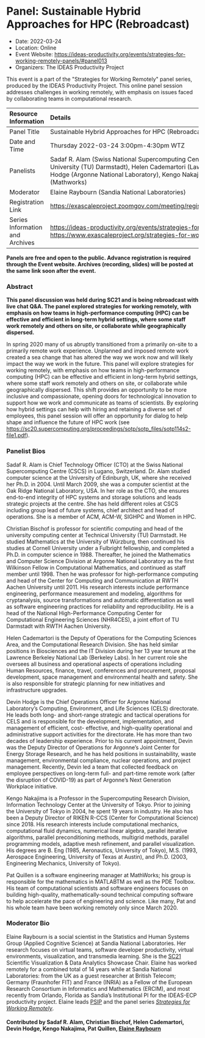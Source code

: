 # Panel: Sustainable Hybrid Approaches for HPC (Rebroadcast)

- Date: 2022-03-24
- Location: Online
- Event Website: https://ideas-productivity.org/events/strategies-for-working-remotely-panels/#panel013
- Organizers: The IDEAS Productivity Project
			   
This event is a part of the "Strategies for Working Remotely" 
panel series, produced by the IDEAS Productivity
Project.
This online panel session addresses challenges in working remotely, with emphasis on issues faced by collaborating teams in computational research.

Resource Information | Details
:--- | :---			   
Panel Title | Sustainable Hybrid Approaches for HPC (Rebroadcast)
Date and Time | Thursday 2022-03-24  3:00pm-4:30pm WTZ 
Panelists | Sadaf R. Alam (Swiss National Supercomputing Centre (CSCS)), Christian Bischof (Technical University (TU) Darmstadt), Helen Cademartori (Lawrence Berkeley National Laboratory), Devin Hodge (Argonne National Laboratory), Kengo Nakajima (University of Tokyo), and Pat Quillen (Mathworks)
Moderator | Elaine Raybourn (Sandia National Laboratories)
Registration Link | 	<https://exascaleproject.zoomgov.com/meeting/register/vJItdeqhrjouGoacS77OEdg1_GN2rogsICc>
Series Information and Archives | <https://ideas-productivity.org/events/strategies-for-working-remotely-panels/> or<br><https://www.exascaleproject.org/strategies-for-working-remotely/>

**Panels are free and open to the public. Advance registration is required through the Event website. Archives (recording, slides) will be posted at the same link soon after the event.**

### Abstract
<p><strong>This panel discussion was held during SC21 and is being rebroadcast with live chat Q&amp;A. The panel explored strategies for working remotely, with emphasis on how teams in high-performance computing (HPC) can be effective and efficient in long-term hybrid settings, where some staff work remotely and others on site, or collaborate while geographically dispersed.</strong></p>

<p>In spring 2020 many of us abruptly transitioned from a primarily on-site to a primarily remote work experience. Unplanned and imposed remote work created a sea change that has altered the way we work now and will likely impact the way we work in the future. This panel will explore strategies for working remotely, with emphasis on how teams in high-performance computing (HPC) can be effective and efficient in long-term hybrid settings, where some staff work remotely and others on site, or collaborate while geographically dispersed. This shift provides an opportunity to be more inclusive and compassionate, opening doors for technological innovation to support how we work and communicate as teams of scientists. By exploring how hybrid settings can help with hiring and retaining a diverse set of employees, this panel session will offer an opportunity for dialog to help shape and influence the future of HPC work (see <a href="https://sc20.supercomputing.org/proceedings/sotp/sotp_files/sotp114s2-file1.pdf">https://sc20.supercomputing.org/proceedings/sotp/sotp_files/sotp114s2-file1.pdf</a>).</p>

### Panelist Bios
<p>Sadaf R. Alam is Chief Technology Officer (CTO) at the Swiss National Supercomputing Centre (CSCS) in Lugano, Switzerland. Dr. Alam studied computer science at the University of Edinburgh, UK, where she received her Ph.D. in 2004. Until March 2009, she was a computer scientist at the Oak Ridge National Laboratory, USA. In her role as the CTO, she ensures end-to-end integrity of HPC systems and storage solutions and leads strategic projects at the centre. She has held different roles at CSCS including group lead of future systems, chief architect and head of operations. She is a member of ACM, ACM-W, SIGHPC and Women in HPC.</p>
<p>Christian Bischof is professor for scientific computing and head of the university computing center at Technical University (TU) Darmstadt. He studied Mathematics at the University of Würzburg, then continued his studies at Cornell University under a Fulbright fellowship, and completed a Ph.D. in computer science in 1988. Thereafter, he joined the Mathematics and Computer Science Division at Argonne National Laboratory as the first Wilkinson Fellow in Computational Mathematics, and continued as staff member until 1998. Then he was professor for high-performance computing and head of the Center for Computing and Communication at RWTH Aachen University until 2011. His research interests include performance engineering, performance measurement and modeling, algorithms for cryptanalysis, source transformations and automatic differentiation as well as software engineering practices for reliability and reproducibility. He is a head of the National High-Performance Computing Center for Computational Engineering Sciences (NHR4CES), a joint effort of TU Darmstadt with RWTH Aachen University.</p>
<p>Helen Cademartori is the Deputy of Operations for the Computing
Sciences Area, and the Computational Research Division.  She has held
similar positions in Biosciences and the IT Division during her 13
year tenure at the Lawrence Berkeley National Lab (Berkeley Labs).  In
her current role she oversees all business and operational aspects of
operations including Human Resources, finance, travel, conferences and
procurement, proposal development, space management and environmental
health and safety.  She is also responsible for strategic planning for
new initiatives and infrastructure upgrades.</p>
<p>Devin Hodge is the Chief Operations Officer for Argonne National Laboratory’s Computing, Environment, and Life Sciences (CELS) directorate. He leads both long- and short-range strategic and tactical operations for CELS and is responsible for the development, implementation, and management of efficient, cost- effective, and high-quality operational and administrative support activities for the directorate. He has more than two decades of leadership experience. Prior to his current appointment, Devin was the Deputy Director of Operations for Argonne’s Joint Center for Energy Storage Research, and he has held positions in sustainability, waste management, environmental compliance, nuclear operations, and project management. Recently, Devin led a team that collected feedback on employee perspectives on long-term full- and part-time remote work (after the disruption of COVID-19) as part of Argonne’s Next Generation Workplace initiative.</p>
<p>Kengo Nakajima is a Professor in the Supercomputing Research Division, Information Technology Center at the University of Tokyo. Prior to joining the University of Tokyo in 2004, he spent 19 years in industry. He also has been a Deputy Director of RIKEN R-CCS (Center for Computational Science) since 2018. His research interests include computational mechanics, computational fluid dynamics, numerical linear algebra, parallel iterative algorithms, parallel preconditioning methods, multigrid methods, parallel programming models, adaptive mesh refinement, and parallel visualization. His degrees are B. Eng (1985, Aeronautics, University of Tokyo), M.S. (1993, Aerospace Engineering, University of Texas at Austin), and Ph.D. (2003, Engineering Mechanics, University of Tokyo).</p>
<p>Pat Quillen is a software engineering manager at MathWorks; his group is responsible for the mathematics in MATLABTM as well as the PDE Toolbox. His team of computational scientists and software engineers focuses on building high-quality, mathematically-sound technical computing software to help accelerate the pace of engineering and science. Like many, Pat and his whole team have been working remotely only since March 2020.</p>

<!-- Bio for session 008-creativity
Pat Quillen is a software engineer for Mathworks.
-->
### Moderator Bio
<!-- Bio for panelist 8 -->
<p>Elaine Raybourn is a social scientist in the Statistics and Human Systems Group (Applied Cognitive Science) at Sandia National Laboratories. Her research focuses on virtual teams, software developer productivity, virtual environments, visualization, and transmedia learning. She is the <a href="https://sc21.supercomputing.org/program/posters/scientific-visualization-data-analytics-showcase/">SC21</a> Scientific Visualization &amp; Data Analytics Showcase Chair. Elaine has worked remotely for a combined total of 14 years while at Sandia National Laboratories: from the UK as a guest researcher at British Telecom; Germany (Fraunhofer FIT) and France (INRIA) as a Fellow of the European Research Consortium in Informatics and Mathematics (ERCIM), and most recently from Orlando, Florida as Sandia’s Institutional PI for the IDEAS-ECP productivity project. Elaine leads <a href="https://bssw.io/psip/">PSIP</a> and the panel series <em><a href="https://www.exascaleproject.org/strategies-for-working-remotely/">Strategies for Working Remotely</a></em>.</p>

<!-- Bio for panelist 7 
Elaine Raybourn is a social scientist in the Statistics and Human Systems Group (Applied Cognitive Science) at Sandia National Laboratories. Her research focuses on virtual teams, software developer productivity, scientific visualization, and transmedia learning. She has worked remotely for a combined total of 14 years while at Sandia National Laboratories: from the UK as a guest researcher at British Telecom; Germany (Fraunhofer FIT) and France (INRIA) as a Fellow of the European Research Consortium in Informatics and Mathematics (ERCIM), and most recently from Orlando, Florida as Sandia’s Institutional PI for the IDEAS-ECP productivity project. She leads [PSIP](https://bssw.io/psip/) and the panel series [Strategies for Working Remotely](https://www.exascaleproject.org/strategies-for-working-remotely/).
-->

<!-- Bio for moderator 4 
Elaine Raybourn is a social scientist in the Statistics and Human
Systems Group (Applied Cognitive Science) at Sandia National
Laboratories. Her research focuses on virtual teams, software
developer productivity, and transmedia learning. She has worked
remotely for a combined total of 14 years while at Sandia National
Laboratories: from the UK as a guest researcher at British Telecom;
Germany (Fraunhofer FIT) and France (INRIA) as a Fellow of the
European Research Consortium in Informatics and Mathematics (ERCIM),
and most recently from Orlando, Florida as Sandia's Institutional PI
for the IDEAS-ECP productivity project. She leads the panel series
*Strategies for Working Remotely*.
-->

<!-- Bio for moderator 2, 3
Elaine Raybourn is a social scientist who has worked remotely for a
combined total of 14 years while at Sandia National Laboratories: from
the UK as a guest researcher at British Telecom; Germany (FhG FIT) and
France (INRIA) as a Fellow of the European Research Consortium in
Informatics and Mathematics (ERCIM), and most recently from Orlando,
Florida as a member of Sandia’s Statistics and Human Systems Group
(Applied Cognitive Science) and the IDEAS-ECP productivity project.
-->

<!--- Bio for panel 1 
<p>Elaine Raybourn is a social scientist who has worked remotely for a
combined total of 14 years while at Sandia National Laboratories: from
the UK as a guest researcher at British Telecom; Germany and France as
a Fellow of the European Research Consortium in Informatics and
Mathematics (ERCIM), and most recently from Orlando, Florida as a
member of Sandia’s Statistics and Human Systems Group and the
IDEAS-ECP productivity project.</p>
--->
#### Contributed by Sadaf R. Alam, Christian Bischof, Helen Cademartori, Devin Hodge, Kengo Nakajima, Pat Quillen, [Elaine Raybourn](https://github.com/elaineraybourn "Elaine Raybourn's GitHub Profile")

<!---
Publish: yes
Categories: skills
Topics: online learning
Level: 2
Prerequisites: default
Aggregate: none
--->
